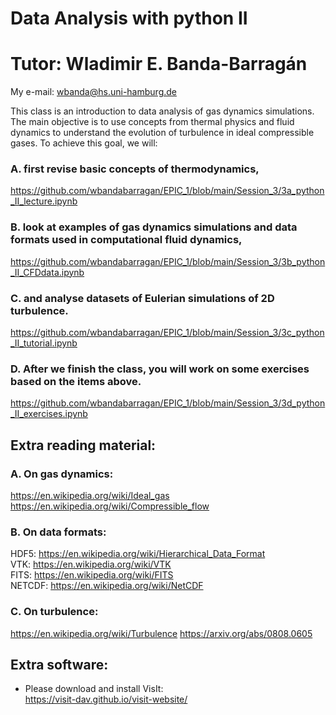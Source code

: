# Data Analysis with python II

# Tutor: Wladimir E. Banda-Barragán
My e-mail: wbanda@hs.uni-hamburg.de

This class is an introduction to data analysis of gas dynamics simulations. The main objective is to use concepts from thermal physics and fluid dynamics to understand the evolution of turbulence in ideal compressible gases. To achieve this goal, we will:

### A. first revise basic concepts of thermodynamics,
https://github.com/wbandabarragan/EPIC_1/blob/main/Session_3/3a_python_II_lecture.ipynb

### B. look at examples of gas dynamics simulations and data formats used in computational fluid dynamics,
https://github.com/wbandabarragan/EPIC_1/blob/main/Session_3/3b_python_II_CFDdata.ipynb

### C. and analyse datasets of Eulerian simulations of 2D turbulence.
https://github.com/wbandabarragan/EPIC_1/blob/main/Session_3/3c_python_II_tutorial.ipynb

### D. After we finish the class, you will work on some exercises based on the items above.
https://github.com/wbandabarragan/EPIC_1/blob/main/Session_3/3d_python_II_exercises.ipynb

## Extra reading material:
### A. On gas dynamics:
https://en.wikipedia.org/wiki/Ideal_gas</br>
https://en.wikipedia.org/wiki/Compressible_flow

### B. On data formats:
HDF5: https://en.wikipedia.org/wiki/Hierarchical_Data_Format</br>
VTK: https://en.wikipedia.org/wiki/VTK</br>
FITS: https://en.wikipedia.org/wiki/FITS</br>
NETCDF: https://en.wikipedia.org/wiki/NetCDF

### C. On turbulence:
https://en.wikipedia.org/wiki/Turbulence
https://arxiv.org/abs/0808.0605

## Extra software:
- Please download and install VisIt:</br>
https://visit-dav.github.io/visit-website/
